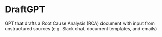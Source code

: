 # DraftGPT
GPT that drafts a Root Cause Analysis (RCA) document with input from unstructured sources (e.g. Slack chat, document templates, and emails) 
